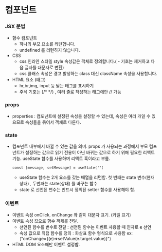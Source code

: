 # 컴포넌트

### JSX 문법

- 함수 컴포넌트
    + 하나의 부모 요소를 리턴합니다.
    + undefined 를 리턴하지 않습니다.
- CSS
    + css 인라인 스타일 style 속성값은 객체로 정의합니다.( - 기호는 제거하고 다음 글자를 대문자로 변환)
    + css 클래스 속성은 경고 발생하는 class 대신 className 속성을 사용합니다.
- HTML 요소 (태그)
    + hr,br,img, input 등 닫는 태그를 표시하기
    + 주석 기호는 {/* */}  , 여러 줄로 작성하는 태그에만 // 가능


### props

- properties : 컴포넌트에 설정된 속성을 설정할 수 있는데, 속성은 여러 개일 수 있으므로
속성들을 묶어서 객체로 다룬다.

### state

- 컴포넌트 내부에서 바뀔 수 있는 값을 의미. props 가 사용되는 과정에서 부모 컴포넌트가 설정하는 값으로 
읽기 전용이 아닌 바뀌는 값으로 하기 위해 필요한 리액트 기능. useState 함수를 사용하며 리액트 훅이라고 부름.

    `
        const [message, setMessage] = useState('')
    `
    + useState 함수는 2개 요소를 갖는 배열을 리턴함. 
    첫 번째는 state 변수(현재 상태) , 두번째는 state(상태) 를 바꾸는 함수
    + state 로 선언된 변수는 반드시 정의된 setter 함수를 사용해야 함.

### 이벤트

-  이벤트 속성 onClick, onChange 와 같이 대문자 표기. (카멜 표기)
-  이벤트 속성 값으로 함수 객체를 전달.
    + 선언된 함수를 변수로 전달 : 선언된 함수는 이벤트 사용할 때 인자로 e 선언
    + 속성 값으로 직접 함수를 정의 : 화살표 함수 형식으로 사용함
    ex: ("onChange={(e)=>setValue(e.target.value)}")
-  HTML DOM 요소에만 이벤트 설정함. 